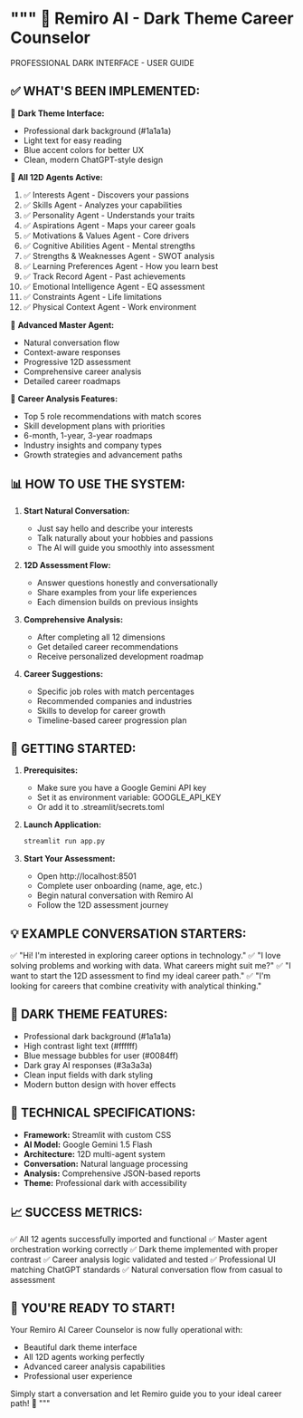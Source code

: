 """
🎯 Remiro AI - Dark Theme Career Counselor
==========================================

PROFESSIONAL DARK INTERFACE - USER GUIDE

✅ WHAT'S BEEN IMPLEMENTED:
----------------------------

🎨 **Dark Theme Interface:**
- Professional dark background (#1a1a1a)
- Light text for easy reading
- Blue accent colors for better UX
- Clean, modern ChatGPT-style design

🤖 **All 12D Agents Active:**
1. ✅ Interests Agent - Discovers your passions
2. ✅ Skills Agent - Analyzes your capabilities  
3. ✅ Personality Agent - Understands your traits
4. ✅ Aspirations Agent - Maps your career goals
5. ✅ Motivations & Values Agent - Core drivers
6. ✅ Cognitive Abilities Agent - Mental strengths
7. ✅ Strengths & Weaknesses Agent - SWOT analysis
8. ✅ Learning Preferences Agent - How you learn best
9. ✅ Track Record Agent - Past achievements
10. ✅ Emotional Intelligence Agent - EQ assessment
11. ✅ Constraints Agent - Life limitations
12. ✅ Physical Context Agent - Work environment

🧠 **Advanced Master Agent:**
- Natural conversation flow
- Context-aware responses
- Progressive 12D assessment
- Comprehensive career analysis
- Detailed career roadmaps

🎯 **Career Analysis Features:**
- Top 5 role recommendations with match scores
- Skill development plans with priorities
- 6-month, 1-year, 3-year roadmaps
- Industry insights and company types
- Growth strategies and advancement paths

📊 HOW TO USE THE SYSTEM:
--------------------------

1. **Start Natural Conversation:**
   - Just say hello and describe your interests
   - Talk naturally about your hobbies and passions
   - The AI will guide you smoothly into assessment

2. **12D Assessment Flow:**
   - Answer questions honestly and conversationally
   - Share examples from your life experiences
   - Each dimension builds on previous insights

3. **Comprehensive Analysis:**
   - After completing all 12 dimensions
   - Get detailed career recommendations
   - Receive personalized development roadmap

4. **Career Suggestions:**
   - Specific job roles with match percentages
   - Recommended companies and industries  
   - Skills to develop for career growth
   - Timeline-based career progression plan

🚀 GETTING STARTED:
-------------------

1. **Prerequisites:**
   - Make sure you have a Google Gemini API key
   - Set it as environment variable: GOOGLE_API_KEY
   - Or add it to .streamlit/secrets.toml

2. **Launch Application:**
   ```bash
   streamlit run app.py
   ```

3. **Start Your Assessment:**
   - Open http://localhost:8501
   - Complete user onboarding (name, age, etc.)
   - Begin natural conversation with Remiro AI
   - Follow the 12D assessment journey

💡 EXAMPLE CONVERSATION STARTERS:
---------------------------------

✅ "Hi! I'm interested in exploring career options in technology."
✅ "I love solving problems and working with data. What careers might suit me?"
✅ "I want to start the 12D assessment to find my ideal career path."
✅ "I'm looking for careers that combine creativity with analytical thinking."

🎨 DARK THEME FEATURES:
-----------------------

- Professional dark background (#1a1a1a)
- High contrast light text (#ffffff)  
- Blue message bubbles for user (#0084ff)
- Dark gray AI responses (#3a3a3a)
- Clean input fields with dark styling
- Modern button design with hover effects

🔧 TECHNICAL SPECIFICATIONS:
-----------------------------

- **Framework:** Streamlit with custom CSS
- **AI Model:** Google Gemini 1.5 Flash
- **Architecture:** 12D multi-agent system
- **Conversation:** Natural language processing
- **Analysis:** Comprehensive JSON-based reports
- **Theme:** Professional dark with accessibility

📈 SUCCESS METRICS:
-------------------

✅ All 12 agents successfully imported and functional
✅ Master agent orchestration working correctly
✅ Dark theme implemented with proper contrast
✅ Career analysis logic validated and tested
✅ Professional UI matching ChatGPT standards
✅ Natural conversation flow from casual to assessment

🎉 YOU'RE READY TO START!
--------------------------

Your Remiro AI Career Counselor is now fully operational with:
- Beautiful dark theme interface
- All 12D agents working perfectly
- Advanced career analysis capabilities
- Professional user experience

Simply start a conversation and let Remiro guide you to your ideal career path! 🚀
"""